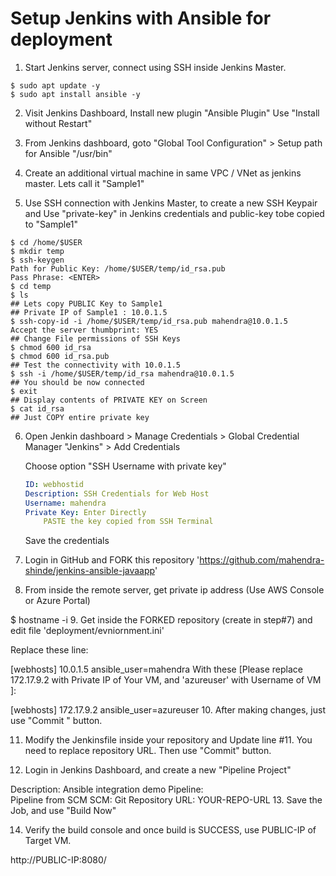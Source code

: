 # Setup Jenkins with Ansible for deployment

1. Start Jenkins server, connect using SSH inside Jenkins Master.

```
$ sudo apt update -y
$ sudo apt install ansible -y
```

2. Visit Jenkins Dashboard, Install new plugin "Ansible Plugin" Use "Install without Restart"

3. From Jenkins dashboard, goto "Global Tool Configuration" > Setup path for Ansible "/usr/bin"

4.  Create an additional virtual machine in same VPC / VNet as jenkins master. Lets call it "Sample1" 

5. Use SSH connection with Jenkins Master, to create a new SSH Keypair and Use "private-key" in Jenkins credentials and public-key tobe copied to "Sample1"

```
$ cd /home/$USER
$ mkdir temp
$ ssh-keygen 
Path for Public Key: /home/$USER/temp/id_rsa.pub
Pass Phrase: <ENTER>
$ cd temp
$ ls
## Lets copy PUBLIC Key to Sample1
## Private IP of Sample1 : 10.0.1.5
$ ssh-copy-id -i /home/$USER/temp/id_rsa.pub mahendra@10.0.1.5
Accept the server thumbprint: YES
## Change File permissions of SSH Keys
$ chmod 600 id_rsa
$ chmod 600 id_rsa.pub
## Test the connectivity with 10.0.1.5
$ ssh -i /home/$USER/temp/id_rsa mahendra@10.0.1.5
## You should be now connected
$ exit
## Display contents of PRIVATE KEY on Screen
$ cat id_rsa
## Just COPY entire private key
```

6.  Open Jenkin dashboard > Manage Credentials > Global Credential Manager "Jenkins" > Add Credentials

    Choose option "SSH Username with private key"

    ```yaml
    ID: webhostid
    Description: SSH Credentials for Web Host
    Username: mahendra
    Private Key: Enter Directly
        PASTE the key copied from SSH Terminal
    ```

    Save the credentials

7. Login in GitHub and FORK this repository 'https://github.com/mahendra-shinde/jenkins-ansible-javaapp'

8. From inside the remote server, get private ip address (Use AWS Console or Azure Portal)

$ hostname -i
9. Get inside the FORKED repository (create in step#7) and edit file 'deployment/evniornment.ini'

Replace these line:

[webhosts]
10.0.1.5 ansible_user=mahendra
With these [Please replace 172.17.9.2 with Private IP of Your VM, and 'azureuser' with Username of VM ]:

[webhosts]
172.17.9.2 ansible_user=azureuser
10. After making changes, just use "Commit " button.

11. Modify the Jenkinsfile inside your repository and Update line #11. You need to replace repository URL. Then use "Commit" button.

12. Login in Jenkins Dashboard, and create a new "Pipeline Project"

Description: Ansible integration demo
Pipeline:   
        Pipeline from SCM
        SCM: Git
        Repository URL: YOUR-REPO-URL
13. Save the Job, and use "Build Now"

14. Verify the build console and once build is SUCCESS, use PUBLIC-IP of Target VM.

http://PUBLIC-IP:8080/
